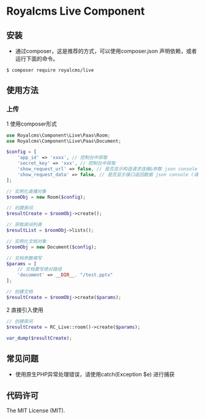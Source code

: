 # Royalcms Live Component

## 安装

* 通过composer，这是推荐的方式，可以使用composer.json 声明依赖，或者运行下面的命令。
```
$ composer require royalcms/live
```

## 使用方法

### 上传
1 使用composer形式
```php
use Royalcms\Component\Live\Paas\Room;
use Royalcms\Component\Live\Paas\Document;

$config = [
	'app_id' => 'xxxx', // 控制台中获取
	'secret_key' => 'xxx', // 控制台中获取
	'show_request_url' => false, // 是否显示构造请求连接&参数 json console (请勿在生产环境打开)
	'show_request_data' => false, // 是否显示接口返回数据 json console (请勿在生产环境打开)
];

// 实例化直播对象
$roomObj = new Room($config);

// 创建房间
$resultCreate = $roomObj->create();

// 获取房间列表
$resultList = $roomObj->lists();

// 实例化文档对象
$roomObj = new Document($config);

// 文档参数填写
$params = [
	// 文档要写绝对路径
    'document' => __DIR__. "/test.pptx"
];

// 创建文档
$resultCreate = $roomObj->create($params);

```

2 直接引入使用
```php
// 创建房间
$resultCreate = RC_Live::room()->create($params);

var_dump($resultCreate);
```

## 常见问题

- 使用原生PHP异常处理错误，请使用catch(Exception $e) 进行捕获

## 代码许可

The MIT License (MIT).

[packagist]: http://packagist.org
[install-packagist]: https://packagist.org/packages/royalcms/live
